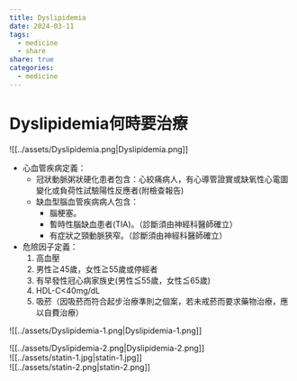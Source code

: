 ```yaml
---
title: Dyslipidemia
date: 2024-03-11
tags:
  - medicine
  - share
share: true
categories:
  - medicine
---
```

# Dyslipidemia何時要治療  
  
![[../assets/Dyslipidemia.png|Dyslipidemia.png]]  
<!-- more -->  
  
* 心血管疾病定義：  
	* 冠狀動脈粥狀硬化患者包含：心絞痛病人，有心導管證實或缺氧性心電圖變化或負荷性試驗陽性反應者(附檢查報告)  
	* 缺血型腦血管疾病病人包含：  
		* 腦梗塞。  
		* 暫時性腦缺血患者(TIA)。（診斷須由神經科醫師確立）  
		* 有症狀之頸動脈狹窄。（診斷須由神經科醫師確立）  
* 危險因子定義：  
	1. 高血壓  
	2. 男性≧45歲，女性≧55歲或停經者  
	3. 有早發性冠心病家族史(男性≦55歲，女性≦65歲)  
	4. HDL-C<40mg/dL  
	5. 吸菸（因吸菸而符合起步治療準則之個案，若未戒菸而要求藥物治療，應以自費治療）  
  
![[../assets/Dyslipidemia-1.png|Dyslipidemia-1.png]]  
  
![[../assets/Dyslipidemia-2.png|Dyslipidemia-2.png]]  
![[../assets/statin-1.jpg|statin-1.jpg]]  
![[../assets/statin-2.png|statin-2.png]]